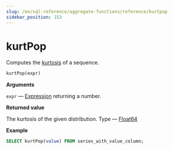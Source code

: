 ```yaml
---
slug: /en/sql-reference/aggregate-functions/reference/kurtpop
sidebar_position: 153
---
```


# kurtPop

Computes the [kurtosis](https://en.wikipedia.org/wiki/Kurtosis) of a sequence.

``` sql
kurtPop(expr)
```

**Arguments**

`expr` — [Expression](../../../sql-reference/syntax.md#syntax-expressions) returning a number.

**Returned value**

The kurtosis of the given distribution. Type — [Float64](../../../sql-reference/data-types/float.md)

**Example**

``` sql
SELECT kurtPop(value) FROM series_with_value_column;
```
